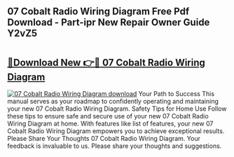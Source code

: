 ## 07 Cobalt Radio Wiring Diagram Free Pdf Download - Part-ipr New Repair Owner Guide Y2vZ5

# <h2><a href="http://dfmyva.blite.top/?on=07+Cobalt+Radio+Wiring+Diagram">🔗Download New 👉🔴 07 Cobalt Radio Wiring Diagram</a></h2>

[![07 Cobalt Radio Wiring Diagram download](https://i.imgur.com/lujVjoI.png)](http://dfmyva.blite.top/?on=07+Cobalt+Radio+Wiring+Diagram)
Your Path to Success This manual serves as your roadmap to confidently operating and maintaining your new 07 Cobalt Radio Wiring Diagram. Safety Tips for Home Use Follow these tips to ensure safe and secure use of your new 07 Cobalt Radio Wiring Diagram at home. With features like list of features, your new 07 Cobalt Radio Wiring Diagram empowers you to achieve exceptional results. Please Share Your Thoughts 07 Cobalt Radio Wiring Diagram. Your feedback is invaluable to us. Please share your thoughts and suggestions.
